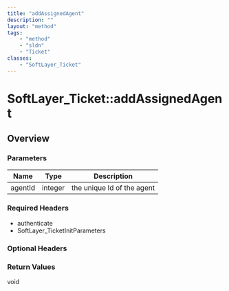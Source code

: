```yaml
---
title: "addAssignedAgent"
description: ""
layout: "method"
tags:
    - "method"
    - "sldn"
    - "Ticket"
classes:
    - "SoftLayer_Ticket"
---
```

# SoftLayer_Ticket::addAssignedAgent
## Overview 




### Parameters 
|Name | Type | Description |
| --- | --- | --- |
|agentId| integer| the unique Id of the agent|


### Required Headers
* authenticate
* SoftLayer_TicketInitParameters

### Optional Headers

### Return Values
void
